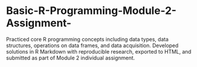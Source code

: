 # Basic-R-Programming-Module-2-Assignment-
Practiced core R programming concepts including data types, data structures, operations on data frames, and data acquisition. Developed solutions in R Markdown with reproducible research, exported to HTML, and submitted as part of Module 2 individual assignment.
